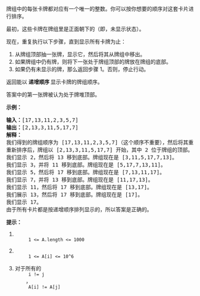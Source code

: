 <html>
 <body>
  <p>
   牌组中的每张卡牌都对应有一个唯一的整数。你可以按你想要的顺序对这套卡片进行排序。
  </p>
  <p>
   最初，这些卡牌在牌组里是正面朝下的（即，未显示状态）。
  </p>
  <p>
   现在，重复执行以下步骤，直到显示所有卡牌为止：
  </p>
  <ol>
   <li>
    从牌组顶部抽一张牌，显示它，然后将其从牌组中移出。
   </li>
   <li>
    如果牌组中仍有牌，则将下一张处于牌组顶部的牌放在牌组的底部。
   </li>
   <li>
    如果仍有未显示的牌，那么返回步骤 1。否则，停止行动。
   </li>
  </ol>
  <p>
   返回能以
   <strong>
    递增顺序
   </strong>
   显示卡牌的牌组顺序。
  </p>
  <p>
   答案中的第一张牌被认为处于牌堆顶部。
  </p>
  <p>
  </p>
  <p>
   <strong>
    示例：
   </strong>
  </p>
  <pre><strong>输入：</strong>[17,13,11,2,3,5,7]
<strong>输出：</strong>[2,13,3,11,5,17,7]
<strong>解释：
</strong>我们得到的牌组顺序为 [17,13,11,2,3,5,7]（这个顺序不重要），然后将其重新排序。
重新排序后，牌组以 [2,13,3,11,5,17,7] 开始，其中 2 位于牌组的顶部。
我们显示 2，然后将 13 移到底部。牌组现在是 [3,11,5,17,7,13]。
我们显示 3，并将 11 移到底部。牌组现在是 [5,17,7,13,11]。
我们显示 5，然后将 17 移到底部。牌组现在是 [7,13,11,17]。
我们显示 7，并将 13 移到底部。牌组现在是 [11,17,13]。
我们显示 11，然后将 17 移到底部。牌组现在是 [13,17]。
我们展示 13，然后将 17 移到底部。牌组现在是 [17]。
我们显示 17。
由于所有卡片都是按递增顺序排列显示的，所以答案是正确的。
</pre>
  <p>
  </p>
  <p>
   <strong>
    提示：
   </strong>
  </p>
  <ol>
   <li>
    <code>
     1 &lt;= A.length &lt;= 1000
    </code>
   </li>
   <li>
    <code>
     1 &lt;= A[i] &lt;= 10^6
    </code>
   </li>
   <li>
    对于所有的
    <code>
     i != j
    </code>
    ，
    <code>
     A[i] != A[j]
    </code>
   </li>
  </ol>
 </body>
</html>